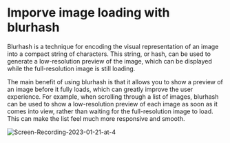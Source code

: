 # Imporve image loading with blurhash

Blurhash is a technique for encoding the visual representation of an image into a compact string of characters. This string, or hash, can be used to generate a low-resolution preview of the image, which can be displayed while the full-resolution image is still loading.

The main benefit of using blurhash is that it allows you to show a preview of an image before it fully loads, which can greatly improve the user experience. For example, when scrolling through a list of images, blurhash can be used to show a low-resolution preview of each image as soon as it comes into view, rather than waiting for the full-resolution image to load. This can make the list feel much more responsive and smooth.

![Screen-Recording-2023-01-21-at-4](https://user-images.githubusercontent.com/20109427/213825254-e412fefd-90c0-4ee3-9288-115687087f1f.gif)
